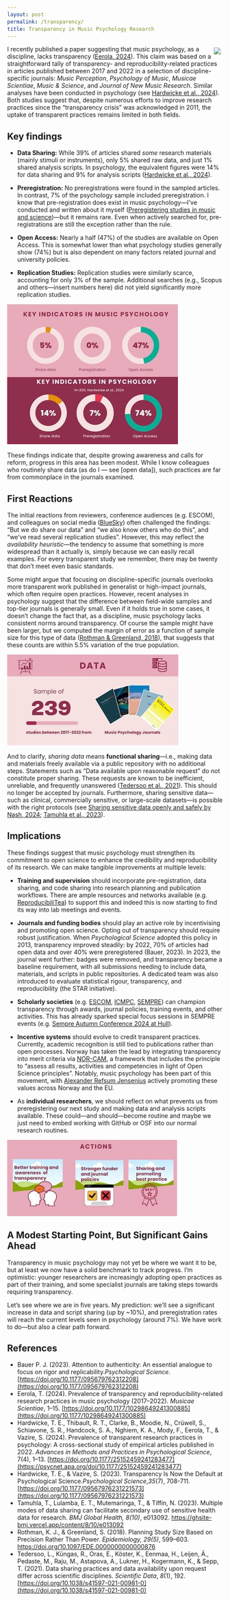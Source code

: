 ```yaml
---
layout: post
permalink: /transparency/
title: Transparency in Music Psychology Research
---
```


<style>
 .wrap {
   float: right; 
   margin: 5px;
  }
</style>


<div class="wrap">
    <img src="https://tuomaseerola.github.io/images/fig1.jpg"/>
</div>

I recently published a paper suggesting that music psychology, as a discipline, lacks transparency ([Eerola, 2024](https://doi.org/10.1177/10298649241300885)). This claim was based on a straightforward tally of transparency- and reproducibility-related practices in articles published between 2017 and 2022 in a selection of discipline-specific journals: _Music Perception_, _Psychology of Music_, _Musicae Scientiae_, _Music & Science_, and _Journal of New Music Research_. Similar analyses have been conducted in psychology (see [Hardwicke et al., 2024](https://psycnet.apa.org/doi/10.1177/25152459241283477)). Both studies suggest that, despite numerous efforts to improve research practices since the “transparency crisis” was acknowledged in 2011, the uptake of transparent practices remains limited in both fields.

## Key findings

- **Data Sharing:** While 39% of articles shared *some* research materials (mainly stimuli or instruments), only 5% shared raw data, and just 1% shared analysis scripts. In psychology, the equivalent figures were 14% for data sharing and 9% for analysis scripts ([Hardwicke et al., 2024](https://psycnet.apa.org/doi/10.1177/25152459241283477)).

- **Preregistration:** No preregistrations were found in the sampled articles. In contrast, 7% of the psychology sample included preregistration. I know that pre-registration does exist in music psychology—I've conducted and written about it myself ([Preregistering studies in music and science](https://tuomaseerola.github.io/preregistration/))—but it remains rare. Even when actively searched for, pre-registrations are still the exception rather than the rule.


- **Open Access:** Nearly a half (47%) of the studies are available on Open Access. This is somewhat lower than what psychology studies generally show (74%) but is also dependent on many factors related journal and university policies.

- **Replication Studies:** Replication studies were similarly scarce, accounting for only 3% of the sample. Additional searches (e.g., Scopus and others—insert numbers here) did not yield significantly more replication studies.

![](../images/fig3.jpg)


These findings indicate that, despite growing awareness and calls for reform, progress in this area has been modest. While I know colleagues who routinely share data (as do I — see [open data]), such practices are far from commonplace in the journals examined.


## First Reactions

The initial reactions from reviewers, conference audiences (e.g. ESCOM), and colleagues on social media ([BlueSky](https://bsky.app/profile/tuomaseerola.bsky.social/post/3ldl66utdm22q)) often challenged the findings: “But we do share our data” and “we also know others who do this”, and “we’ve read several replication studies”. However, this may reflect the *availability heuristic*—the tendency to assume that something is more widespread than it actually is, simply because we can easily recall examples. For every transparent study we remember, there may be twenty that don’t meet even basic standards.

Some might argue that focusing on discipline-specific journals overlooks more transparent work published in generalist or high-impact journals, which often require open practices. However, recent analyses in psychology suggest that the difference between field-wide samples and top-tier journals is generally small. Even if it holds true in some cases, it doesn’t change the fact that, as a discipline, music psychology lacks consistent norms around transparency. Of course the sample might have been larger, but we computed the margin of error as a function of sample size for this type of data ([Rothman & Greenland, 2018](https://doi.org/10.1097/EDE.0000000000000876)), that suggests that these counts are within 5.5% variation of the true population. 

![](../images/fig2.jpg)


And to clarify, *sharing data* means **functional sharing**—i.e., making data and materials freely available via a public repository with no additional steps. Statements such as “Data available upon reasonable request” do not constitute proper sharing. These requests are known to be inefficient, unreliable, and frequently unanswered ([Tedersoo et al., 2021](https://doi.org/10.1038/s41597-021-00981-0)). This should no longer be accepted by journals. Furthermore, sharing sensitive data—such as clinical, commercially sensitive, or large-scale datasets—is possible with the right protocols (see [Sharing sensitive data openly and safely by Nash, 2024](https://blog.wellcomeopenresearch.org/2024/02/22/sharing-sensitive-data-safely/); [Tamuhla et al., 2023](https://gh.bmj.com/content/8/10/e013092)).

## Implications

These findings suggest that music psychology must strengthen its commitment to open science to enhance the credibility and reproducibility of its research. We can make tangible improvements at multiple levels:

- **Training and supervision** should incorporate pre-registration, data sharing, and code sharing into research planning and publication workflows. There are ample resources and networks available (e.g. [ReproducibiliTea](https://reproducibilitea.org)) to support this and indeed this is now starting to find its way into lab meetings and events.

- **Journals and funding bodies** should play an active role by incentivising and promoting open science. Opting out of transparency should require robust justification. When _Psychological Science_ adopted this policy in 2013, transparency improved steadily: by 2022, 70% of articles had open data and over 40% were preregistered (Bauer, 2023). In 2023, the journal went further: badges were removed, and transparency became a baseline requirement, with all submissions needing to include data, materials, and scripts in public repositories. A dedicated team was also introduced to evaluate statistical rigour, transparency, and reproducibility (the STAR initiative).

- **Scholarly societies** (e.g. [ESCOM](https://www.escomsociety.org/), [ICMPC](https://www.icmpc.org/), [SEMPRE](https://sempre.org.uk/)) can champion transparency through awards, journal policies, training events, and other activities. This has already sparked special focus sessions in SEMPRE events (e.g. [Sempre Autumn Conference 2024 at Hull](https://sempre.org.uk/conference/sempre-autumn-conference-2024-student-study-day/)).

- **Incentive systems** should evolve to credit transparent practices. Currently, academic recognition is still tied to publications rather than open processes. Norway has taken the lead by integrating transparency into merit criteria via [NOR-CAM](https://www.uhr.no/en/_f/p3/i86e9ec84-3b3d-48ce-8167-bbae0f507ce8/nor-cam-a-tool-box-for-assessment-and-rewards.pdf), a framework that includes the principle to “assess all results, activities and competencies in light of Open Science principles”. Notably, music psychology has been part of this movement, with [Alexander Refsum Jensenius](https://www.arj.no) actively promoting these values across Norway and the EU.

- As **individual researchers**, we should reflect on what prevents us from preregistering our next study and making  data and analysis scripts available. These could—and should—become routine and maybe we just need to embed working with GitHub or OSF into our normal research routines. 


![](../images/fig4.jpg)


## A Modest Starting Point, But Significant Gains Ahead

Transparency in music psychology may not yet be where we want it to be, but at least we now have a solid benchmark to track progress. I’m optimistic: younger researchers are increasingly adopting open practices as part of their training, and some specialist journals are taking steps towards requiring transparency. 

Let’s see where we are in five years. My prediction: we’ll see a significant increase in data and script sharing (up by ~10%), and preregistration rates will reach the current levels seen in psychology (around 7%). We have work to do—but also a clear path forward.


## References

- Bauer P. J. (2023). Attention to authenticity: An essential analogue to focus on rigor and replicability._Psychological Science_. [https://doi.org/10.1177/095679762312208](https://doi.org/10.1177/095679762312208)
- Eerola, T. (2024). Prevalence of transparency and reproducibility-related research practices in music psychology (2017–2022). _Musicae Scientiae_, 1–15. [https://doi.org/10.1177/10298649241300885](https://doi.org/10.1177/10298649241300885)
- Hardwicke, T. E., Thibault, R. T., Clarke, B., Moodie, N., Crüwell, S., Schiavone, S. R., Handcock, S. A., Nghiem, K. A., Mody, F., Eerola, T., & Vazire, S. (2024). Prevalence of transparent research practices in psychology: A cross-sectional study of empirical articles published in 2022. _Advances in Methods and Practices in Psychological Science_, 7(4), 1–13. [https://doi.org/10.1177/25152459241283477](https://psycnet.apa.org/doi/10.1177/25152459241283477)
- Hardwicke, T. E., & Vazire, S. (2023). Transparency Is Now the Default at Psychological Science._Psychological Science_,_35_(7), 708-711. [https://doi.org/10.1177/09567976231221573](https://doi.org/10.1177/09567976231221573)
- Tamuhla, T., Lulamba, E. T., Mutemaringa, T., & Tiffin, N. (2023). Multiple modes of data sharing can facilitate secondary use of sensitive health data for research. _BMJ Global Health, 8(10)_, e013092. https://ghsite-bmj.vercel.app/content/8/10/e013092
- Rothman, K. J., & Greenland, S. (2018). Planning Study Size Based on Precision Rather Than Power. _Epidemiology, 29(5)_, 599–603. https://doi.org/10.1097/EDE.0000000000000876
- Tedersoo, L., Küngas, R., Oras, E., Köster, K., Eenmaa, H., Leijen, Ä., Pedaste, M., Raju, M., Astapova, A., Lukner, H., Kogermann, K., & Sepp, T. (2021). Data sharing practices and data availability upon request differ across scientific disciplines. _Scientific Data_, _8_(1), 192. [https://doi.org/10.1038/s41597-021-00981-0](https://doi.org/10.1038/s41597-021-00981-0)

